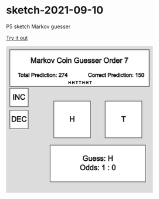 # sketch-2021-09-10
P5 sketch
Markov guesser

[Try it out](https://jordanelbutler.github.io/sketch-2021-09-10/)

![sketch image!](/image.png "sketch")
